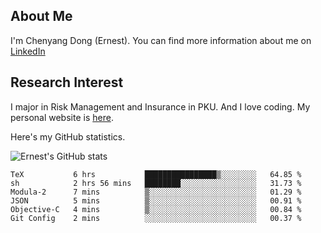 ## About Me

I'm Chenyang Dong (Ernest). You can find more information about me on [LinkedIn](https://www.linkedin.com/in/%E6%99%A8%E9%98%B3-%E8%91%A3-918ab41b4/)

## Research Interest

I major in Risk Management and Insurance in PKU. And I love coding. My personal website is [here](https://ernestdong.github.io).

Here's my GitHub statistics.

![Ernest's GitHub stats](https://github-readme-stats.vercel.app/api?username=ErnestDong&show_icons=true?count_private=true)

<!--START_SECTION:waka-->

```text
TeX           6 hrs           ████████████████▒░░░░░░░░   64.85 %
sh            2 hrs 56 mins   ████████░░░░░░░░░░░░░░░░░   31.73 %
Modula-2      7 mins          ▒░░░░░░░░░░░░░░░░░░░░░░░░   01.29 %
JSON          5 mins          ▒░░░░░░░░░░░░░░░░░░░░░░░░   00.91 %
Objective-C   4 mins          ▒░░░░░░░░░░░░░░░░░░░░░░░░   00.84 %
Git Config    2 mins          ░░░░░░░░░░░░░░░░░░░░░░░░░   00.37 %
```

<!--END_SECTION:waka-->
